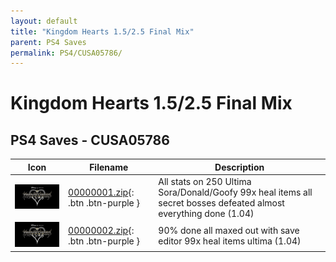 ```yaml
---
layout: default
title: "Kingdom Hearts 1.5/2.5 Final Mix"
parent: PS4 Saves
permalink: PS4/CUSA05786/
---
```

# Kingdom Hearts 1.5/2.5 Final Mix

## PS4 Saves - CUSA05786

| Icon | Filename | Description |
|------|----------|-------------|
| ![Kingdom Hearts 1.5/2.5 Final Mix](icon0.png) | [00000001.zip](00000001.zip){: .btn .btn-purple } | All stats on 250 Ultima Sora/Donald/Goofy 99x heal items all secret bosses defeated almost everything done (1.04) |
| ![Kingdom Hearts 1.5/2.5 Final Mix](icon0.png) | [00000002.zip](00000002.zip){: .btn .btn-purple } | 90% done all maxed out with save editor 99x heal items ultima (1.04) |
